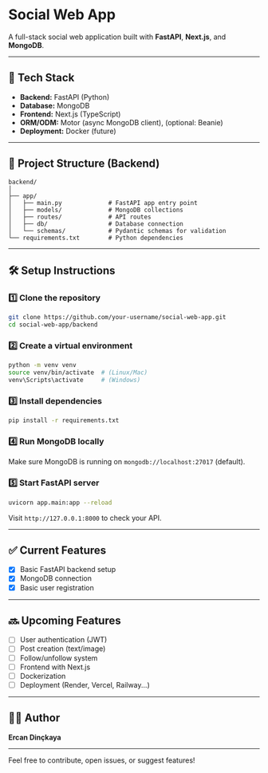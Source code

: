 # Social Web App

A full-stack social web application built with **FastAPI**, **Next.js**, and **MongoDB**.

---

## 🚀 Tech Stack

- **Backend:** FastAPI (Python)
- **Database:** MongoDB
- **Frontend:** Next.js (TypeScript)
- **ORM/ODM:** Motor (async MongoDB client), (optional: Beanie)
- **Deployment:** Docker (future)

---

## 📂 Project Structure (Backend)

```
backend/
│
├── app/
│   ├── main.py             # FastAPI app entry point
│   ├── models/             # MongoDB collections
│   ├── routes/             # API routes
│   ├── db/                 # Database connection
│   └── schemas/            # Pydantic schemas for validation
└── requirements.txt        # Python dependencies
```

---

## 🛠 Setup Instructions

### 1️⃣ Clone the repository

```bash
git clone https://github.com/your-username/social-web-app.git
cd social-web-app/backend
```

### 2️⃣ Create a virtual environment

```bash
python -m venv venv
source venv/bin/activate  # (Linux/Mac)
venv\Scripts\activate     # (Windows)
```

### 3️⃣ Install dependencies

```bash
pip install -r requirements.txt
```

### 4️⃣ Run MongoDB locally

Make sure MongoDB is running on `mongodb://localhost:27017` (default).

### 5️⃣ Start FastAPI server

```bash
uvicorn app.main:app --reload
```

Visit `http://127.0.0.1:8000` to check your API.

---

## ✅ Current Features

- [x] Basic FastAPI backend setup
- [x] MongoDB connection
- [x] Basic user registration

---

## 🔜 Upcoming Features

- [ ] User authentication (JWT)
- [ ] Post creation (text/image)
- [ ] Follow/unfollow system
- [ ] Frontend with Next.js
- [ ] Dockerization
- [ ] Deployment (Render, Vercel, Railway...)

---

## 👨‍💻 Author

**Ercan Dinçkaya**

---

Feel free to contribute, open issues, or suggest features!
